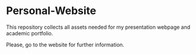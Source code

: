 # Personal-Website

This repository collects all assets needed for my presentation webpage and academic portfolio.

Please, go to the website for further information. 
